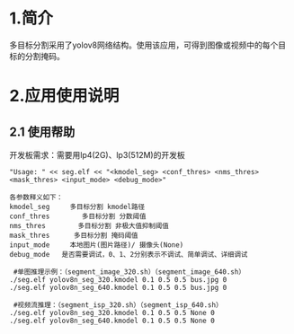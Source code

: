 # 1.简介

多目标分割采用了yolov8网络结构。使用该应用，可得到图像或视频中的每个目标的分割掩码。

# 2.应用使用说明

## 2.1 使用帮助
开发板需求：需要用lp4(2G)、lp3(512M)的开发板

```
"Usage: " << seg.elf << "<kmodel_seg> <conf_thres> <nms_thres> <mask_thres> <input_mode> <debug_mode>"

各参数释义如下：
kmodel_seg     多目标分割 kmodel路径
conf_thres        多目标分割 分数阈值
nms_thres        多目标分割 非极大值抑制阈值
mask_thres      多目标分割 掩码阈值
input_mode     本地图片(图片路径)/ 摄像头(None) 
debug_mode   是否需要调试，0、1、2分别表示不调试、简单调试、详细调试
 
 #单图推理示例：（segment_image_320.sh）（segment_image_640.sh）
./seg.elf yolov8n_seg_320.kmodel 0.1 0.5 0.5 bus.jpg 0
./seg.elf yolov8n_seg_640.kmodel 0.1 0.5 0.5 bus.jpg 0

 #视频流推理：（segment_isp_320.sh）（segment_isp_640.sh）
./seg.elf yolov8n_seg_320.kmodel 0.1 0.5 0.5 None 0
./seg.elf yolov8n_seg_640.kmodel 0.1 0.5 0.5 None 0
```



